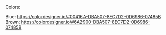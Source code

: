 Colors:

Blue: https://colordesigner.io/#00416A-DBA507-8EC7D2-0D6986-07485B
Brown: https://colordesigner.io/#6A2900-DBA507-8EC7D2-0D6986-07485B
